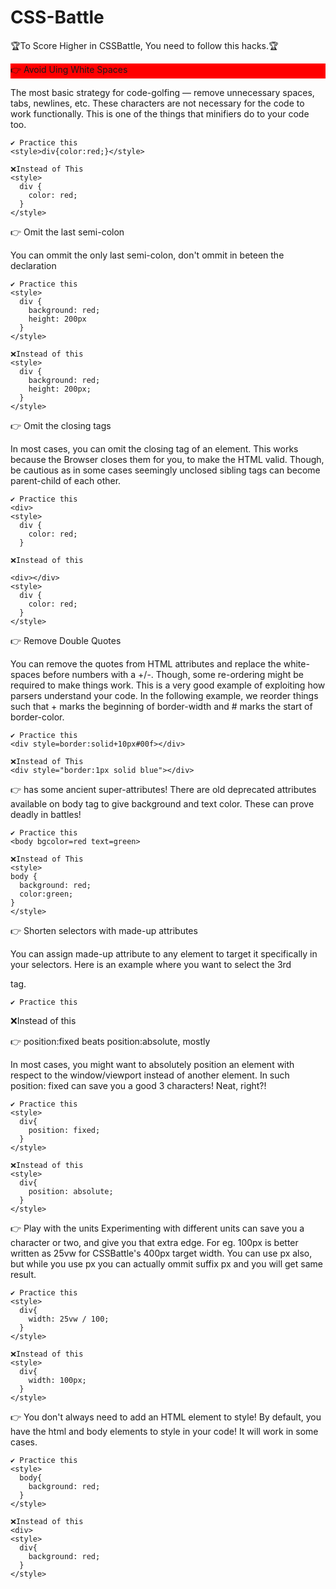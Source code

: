 # CSS-Battle

🏆To Score Higher in CSSBattle, You need to follow this hacks.🏆


👉 Avoid Uing White Spaces

The most basic strategy for code-golfing — remove unnecessary spaces, tabs, newlines, etc.
These characters are not necessary for the code to work functionally. This is one of the things that minifiers do to your code too.

    ✔ Practice this 
    <style>div{color:red;}</style>
    
    ❌Instead of This
    <style>
      div {
        color: red;
      }
    </style>






👉 Omit the last semi-colon

You can ommit the only last semi-colon, don't ommit in beteen the declaration

    ✔ Practice this 
    <style>
      div {
        background: red;
        height: 200px
      }
    </style>

    ❌Instead of this
    <style>
      div {
        background: red;
        height: 200px;
      }
    </style>





👉 Omit the closing tags

In most cases, you can omit the closing tag of an element.
This works because the Browser closes them for you, to make the HTML valid.
Though, be cautious as in some cases seemingly unclosed sibling tags can become parent-child of each other.

    ✔ Practice this 
    <div>
    <style>
      div {
        color: red;
      }

    ❌Instead of this

    <div></div>
    <style>
      div {
        color: red;
      }
    </style>
  
  
  


👉 Remove Double Quotes
  
You can remove the quotes from HTML attributes and replace the white-spaces before numbers with a +/-. 
Though, some re-ordering might be required to make things work. This is a very good example of exploiting how parsers understand your code. 
In the following example, we reorder things such that + marks the beginning of border-width and # marks the start of border-color.
  
    ✔ Practice this 
    <div style=border:solid+10px#00f></div>

    ❌Instead of This
    <div style="border:1px solid blue"></div>
  
  
  
  
  
👉 <body> has some ancient super-attributes!
There are old deprecated attributes available on body tag to give background and text color. These can prove deadly in battles!

    ✔ Practice this
    <body bgcolor=red text=green>

    ❌Instead of This
    <style>
    body {
      background: red;
      color:green;
    }
    </style>

  
  
  
  
👉 Shorten selectors with made-up attributes
  
You can assign made-up attribute to any element to target it specifically in your selectors.
Here is an example where you want to select the 3rd <P> tag.
  
    ✔ Practice this
   <p><p><p i><p><p>
    <style>
      p[i]{
        background: red;
      }
    </style>

   ❌Instead of this
   <p><p><p><p><p>
    <style>
      p:nth-child(3){
        background: red;
      }
    </style>
  
  
  
  
  
👉 position:fixed beats position:absolute, mostly
  
In most cases, you might want to absolutely position an element with respect to the window/viewport instead of another element.
In such position: fixed can save you a good 3 characters! Neat, right?!
  
    ✔ Practice this 
    <style>
      div{
        position: fixed;
      }
    </style>

    ❌Instead of this
    <style>
      div{
        position: absolute;
      }
    </style>





👉 Play with the units
Experimenting with different units can save you a character or two, and give you that extra edge.
For eg. 100px is better written as 25vw for CSSBattle's 400px target width.
You can use px also, but while you use px you can actually ommit suffix px and you will get same result.

    ✔ Practice this 
    <style>
      div{
        width: 25vw / 100;
      }
    </style>
    
    ❌Instead of this
    <style>
      div{
        width: 100px;
      }
    </style>





👉 You don't always need to add an HTML element to style!
By default, you have the html and body elements to style in your code! It will work in some cases.

    ✔ Practice this 
    <style>
      body{
        background: red;
      }
    </style>

    ❌Instead of this
    <div>
    <style>
      div{
        background: red;
      }
    </style>
